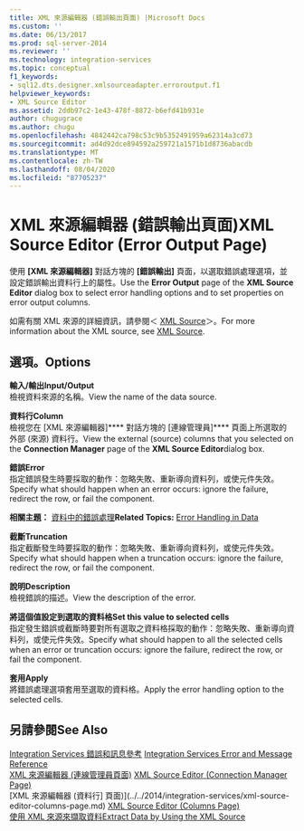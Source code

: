 ```yaml
---
title: XML 來源編輯器 (錯誤輸出頁面) |Microsoft Docs
ms.custom: ''
ms.date: 06/13/2017
ms.prod: sql-server-2014
ms.reviewer: ''
ms.technology: integration-services
ms.topic: conceptual
f1_keywords:
- sql12.dts.designer.xmlsourceadapter.erroroutput.f1
helpviewer_keywords:
- XML Source Editor
ms.assetid: 2ddb97c2-1e43-478f-8872-b6efd41b931e
author: chugugrace
ms.author: chugu
ms.openlocfilehash: 4842442ca798c53c9b5352491959a62314a3cd73
ms.sourcegitcommit: ad4d92dce894592a259721a1571b1d8736abacdb
ms.translationtype: MT
ms.contentlocale: zh-TW
ms.lasthandoff: 08/04/2020
ms.locfileid: "87705237"
---
```

# <a name="xml-source-editor-error-output-page"></a><span data-ttu-id="253bd-102">XML 來源編輯器 (錯誤輸出頁面)</span><span class="sxs-lookup"><span data-stu-id="253bd-102">XML Source Editor (Error Output Page)</span></span>
  <span data-ttu-id="253bd-103">使用 **[XML 來源編輯器]** 對話方塊的 **[錯誤輸出]** 頁面，以選取錯誤處理選項，並設定錯誤輸出資料行上的屬性。</span><span class="sxs-lookup"><span data-stu-id="253bd-103">Use the **Error Output** page of the **XML Source Editor** dialog box to select error handling options and to set properties on error output columns.</span></span>  
  
 <span data-ttu-id="253bd-104">如需有關 XML 來源的詳細資訊，請參閱＜ [XML Source](data-flow/xml-source.md)＞。</span><span class="sxs-lookup"><span data-stu-id="253bd-104">For more information about the XML source, see [XML Source](data-flow/xml-source.md).</span></span>  
  
## <a name="options"></a><span data-ttu-id="253bd-105">選項。</span><span class="sxs-lookup"><span data-stu-id="253bd-105">Options</span></span>  
 <span data-ttu-id="253bd-106">**輸入/輸出**</span><span class="sxs-lookup"><span data-stu-id="253bd-106">**Input/Output**</span></span>  
 <span data-ttu-id="253bd-107">檢視資料來源的名稱。</span><span class="sxs-lookup"><span data-stu-id="253bd-107">View the name of the data source.</span></span>  
  
 <span data-ttu-id="253bd-108">**資料行**</span><span class="sxs-lookup"><span data-stu-id="253bd-108">**Column**</span></span>  
 <span data-ttu-id="253bd-109">檢視您在 [XML 來源編輯器]\*\*\*\* 對話方塊的 [連線管理員]\*\*\*\* 頁面上所選取的外部 (來源) 資料行。</span><span class="sxs-lookup"><span data-stu-id="253bd-109">View the external (source) columns that you selected on the **Connection Manager** page of the **XML Source Editor**dialog box.</span></span>  
  
 <span data-ttu-id="253bd-110">**錯誤**</span><span class="sxs-lookup"><span data-stu-id="253bd-110">**Error**</span></span>  
 <span data-ttu-id="253bd-111">指定錯誤發生時要採取的動作：忽略失敗、重新導向資料列，或使元件失效。</span><span class="sxs-lookup"><span data-stu-id="253bd-111">Specify what should happen when an error occurs: ignore the failure, redirect the row, or fail the component.</span></span>  
  
 <span data-ttu-id="253bd-112">**相關主題：** [資料中的錯誤處理](data-flow/error-handling-in-data.md)</span><span class="sxs-lookup"><span data-stu-id="253bd-112">**Related Topics:** [Error Handling in Data](data-flow/error-handling-in-data.md)</span></span>  
  
 <span data-ttu-id="253bd-113">**截斷**</span><span class="sxs-lookup"><span data-stu-id="253bd-113">**Truncation**</span></span>  
 <span data-ttu-id="253bd-114">指定截斷發生時要採取的動作：忽略失敗、重新導向資料列，或使元件失效。</span><span class="sxs-lookup"><span data-stu-id="253bd-114">Specify what should happen when a truncation occurs: ignore the failure, redirect the row, or fail the component.</span></span>  
  
 <span data-ttu-id="253bd-115">**說明**</span><span class="sxs-lookup"><span data-stu-id="253bd-115">**Description**</span></span>  
 <span data-ttu-id="253bd-116">檢視錯誤的描述。</span><span class="sxs-lookup"><span data-stu-id="253bd-116">View the description of the error.</span></span>  
  
 <span data-ttu-id="253bd-117">**將這個值設定到選取的資料格**</span><span class="sxs-lookup"><span data-stu-id="253bd-117">**Set this value to selected cells**</span></span>  
 <span data-ttu-id="253bd-118">指定發生錯誤或截斷時要對所有選取之資料格採取的動作：忽略失敗、重新導向資料列，或使元件失效。</span><span class="sxs-lookup"><span data-stu-id="253bd-118">Specify what should happen to all the selected cells when an error or truncation occurs: ignore the failure, redirect the row, or fail the component.</span></span>  
  
 <span data-ttu-id="253bd-119">**套用**</span><span class="sxs-lookup"><span data-stu-id="253bd-119">**Apply**</span></span>  
 <span data-ttu-id="253bd-120">將錯誤處理選項套用至選取的資料格。</span><span class="sxs-lookup"><span data-stu-id="253bd-120">Apply the error handling option to the selected cells.</span></span>  
  
## <a name="see-also"></a><span data-ttu-id="253bd-121">另請參閱</span><span class="sxs-lookup"><span data-stu-id="253bd-121">See Also</span></span>  
 <span data-ttu-id="253bd-122">[Integration Services 錯誤和訊息參考](../../2014/integration-services/integration-services-error-and-message-reference.md) </span><span class="sxs-lookup"><span data-stu-id="253bd-122">[Integration Services Error and Message Reference](../../2014/integration-services/integration-services-error-and-message-reference.md) </span></span>  
 <span data-ttu-id="253bd-123">[XML 來源編輯器 &#40;連線管理員頁面&#41;](../../2014/integration-services/xml-source-editor-connection-manager-page.md) </span><span class="sxs-lookup"><span data-stu-id="253bd-123">[XML Source Editor &#40;Connection Manager Page&#41;](../../2014/integration-services/xml-source-editor-connection-manager-page.md) </span></span>  
 <span data-ttu-id="253bd-124">[XML 來源編輯器 &#40;資料行] 頁面&#41;](../../2014/integration-services/xml-source-editor-columns-page.md) </span><span class="sxs-lookup"><span data-stu-id="253bd-124">[XML Source Editor &#40;Columns Page&#41;](../../2014/integration-services/xml-source-editor-columns-page.md) </span></span>  
 [<span data-ttu-id="253bd-125">使用 XML 來源來擷取資料</span><span class="sxs-lookup"><span data-stu-id="253bd-125">Extract Data by Using the XML Source</span></span>](data-flow/extract-data-by-using-the-xml-source.md)  
  
  
